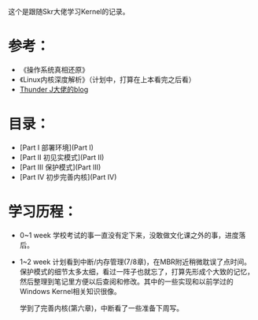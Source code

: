 这个是跟随Skr大佬学习Kernel的记录。



# 参考：

- 《操作系统真相还原》
- 《Linux内核深度解析》（计划中，打算在上本看完之后看）
- [Thunder J大佬的blog]([https://thunderjie.github.io)



# 目录：

- [Part I 部署环境](Part I)
- [Part II 初见实模式](Part II)
- [Part III 保护模式](Part III)
- [Part IV 初步完善内核](Part IV)







# 学习历程：

- 0~1 week	学校考试的事一直没有定下来，没敢做文化课之外的事，进度落后。

- 1~2 week    计划看到中断/内存管理(7/8章)，在MBR附近稍微耽误了点时间。保护模式的细节太多太细，看过一阵子也就忘了，打算先形成个大致的记忆，然后整理到笔记里方便以后查阅和修改。其中的一些实现和以前学过的Windows Kernel相关知识很像。

  学到了完善内核(第六章)，中断看了一些准备下周写。